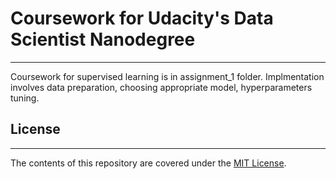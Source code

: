 # Coursework for Udacity's Data Scientist Nanodegree
---
Coursework for supervised learning is in assignment_1 folder. Implmentation involves data preparation, choosing appropriate model, hyperparameters tuning.

## License
---
The contents of this repository are covered under the [MIT License](https://opensource.org/licenses/MIT).
